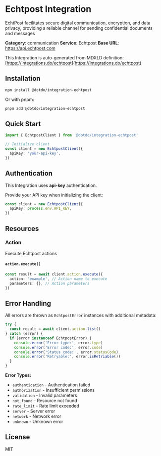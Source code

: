 # Echtpost Integration

EchtPost facilitates secure digital communication, encryption, and data privacy, providing a reliable channel for sending confidential documents and messages

**Category**: communication
**Service**: Echtpost
**Base URL**: https://api.echtpost.com

This Integration is auto-generated from MDXLD definition: [https://integrations.do/echtpost](https://integrations.do/echtpost)

## Installation

```bash
npm install @dotdo/integration-echtpost
```

Or with pnpm:

```bash
pnpm add @dotdo/integration-echtpost
```

## Quick Start

```typescript
import { EchtpostClient } from '@dotdo/integration-echtpost'

// Initialize client
const client = new EchtpostClient({
  apiKey: 'your-api-key',
})
```

## Authentication

This Integration uses **api-key** authentication.

Provide your API key when initializing the client:

```typescript
const client = new EchtpostClient({
  apiKey: process.env.API_KEY,
})
```

## Resources

### Action

Execute Echtpost actions

#### `action.execute()`

```typescript
const result = await client.action.execute({
  action: 'example', // Action name to execute
  parameters: {}, // Action parameters
})
```

## Error Handling

All errors are thrown as `EchtpostError` instances with additional metadata:

```typescript
try {
  const result = await client.action.list()
} catch (error) {
  if (error instanceof EchtpostError) {
    console.error('Error type:', error.type)
    console.error('Error code:', error.code)
    console.error('Status code:', error.statusCode)
    console.error('Retryable:', error.isRetriable())
  }
}
```

**Error Types:**

- `authentication` - Authentication failed
- `authorization` - Insufficient permissions
- `validation` - Invalid parameters
- `not_found` - Resource not found
- `rate_limit` - Rate limit exceeded
- `server` - Server error
- `network` - Network error
- `unknown` - Unknown error

## License

MIT
